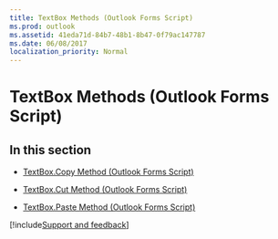 ```yaml
---
title: TextBox Methods (Outlook Forms Script)
ms.prod: outlook
ms.assetid: 41eda71d-84b7-48b1-8b47-0f79ac147787
ms.date: 06/08/2017
localization_priority: Normal
---
```



# TextBox Methods (Outlook Forms Script)

## In this section


-  [TextBox.Copy Method (Outlook Forms Script)](Outlook.textbox.copy.md)
    
-  [TextBox.Cut Method (Outlook Forms Script)](Outlook.textbox.cut.md)
    
-  [TextBox.Paste Method (Outlook Forms Script)](Outlook.textbox.paste.md)

[!include[Support and feedback](~/includes/feedback-boilerplate.md)]